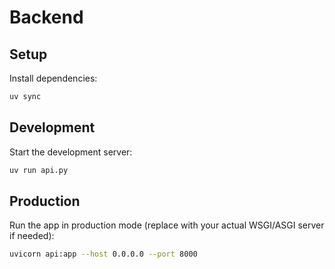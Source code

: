# Backend

## Setup

Install dependencies:

```bash
uv sync
```

## Development

Start the development server:

```bash
uv run api.py
```

## Production

Run the app in production mode (replace with your actual WSGI/ASGI server if needed):

```bash
uvicorn api:app --host 0.0.0.0 --port 8000
```
